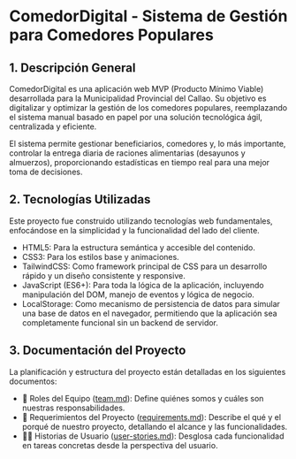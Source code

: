 # ComedorDigital - Sistema de Gestión para Comedores Populares
## 1. Descripción General
ComedorDigital es una aplicación web MVP (Producto Mínimo Viable) desarrollada para la Municipalidad Provincial del Callao. Su objetivo es digitalizar y optimizar la gestión de los comedores populares, reemplazando el sistema manual basado en papel por una solución tecnológica ágil, centralizada y eficiente.
  
El sistema permite gestionar beneficiarios, comedores y, lo más importante, controlar la entrega diaria de raciones alimentarias (desayunos y almuerzos), proporcionando estadísticas en tiempo real para una mejor toma de decisiones.

## 2. Tecnologías Utilizadas
Este proyecto fue construido utilizando tecnologías web fundamentales, enfocándose en la simplicidad y la funcionalidad del lado del cliente.
  * HTML5: Para la estructura semántica y accesible del contenido.
  * CSS3: Para los estilos base y animaciones.
  * TailwindCSS: Como framework principal de CSS para un desarrollo rápido y un diseño consistente y responsive.  
  * JavaScript (ES6+): Para toda la lógica de la aplicación, incluyendo manipulación del DOM, manejo de eventos y lógica de negocio.  
  * LocalStorage: Como mecanismo de persistencia de datos para simular una base de datos en el navegador, permitiendo que la aplicación sea completamente funcional sin un backend de servidor.

## 3. Documentación del Proyecto
La planificación y estructura del proyecto están detalladas en los siguientes documentos:
* 📄 Roles del Equipo ([team.md](https://alvaro270.github.io/muni-callao/docs/team)): Define quiénes somos y cuáles son nuestras responsabilidades.
* 🎯 Requerimientos del Proyecto ([requirements.md](https://alvaro270.github.io/muni-callao/docs/requirements)): Describe el qué y el porqué de nuestro proyecto, detallando el alcance y las funcionalidades.
* 🧑‍💻 Historias de Usuario ([user-stories.md](https://alvaro270.github.io/muni-callao/docs/user-stories)): Desglosa cada funcionalidad en tareas concretas desde la perspectiva del usuario.
